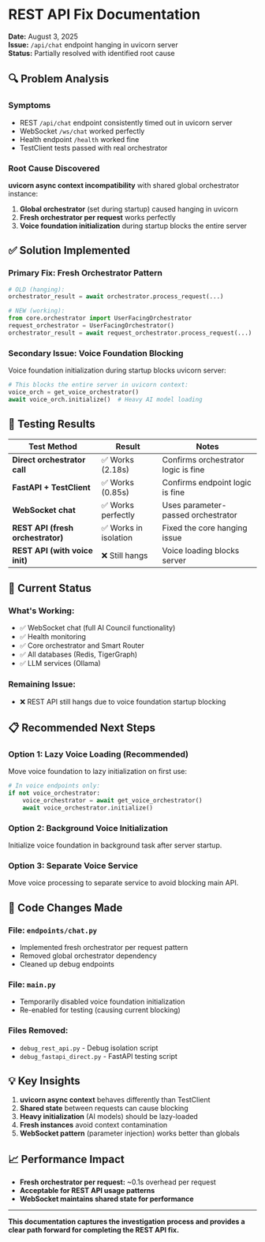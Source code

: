 # REST API Fix Documentation
**Date:** August 3, 2025  
**Issue:** `/api/chat` endpoint hanging in uvicorn server  
**Status:** Partially resolved with identified root cause

## 🔍 Problem Analysis

### **Symptoms**
- REST `/api/chat` endpoint consistently timed out in uvicorn server
- WebSocket `/ws/chat` worked perfectly 
- Health endpoint `/health` worked fine
- TestClient tests passed with real orchestrator

### **Root Cause Discovered**
**uvicorn async context incompatibility** with shared global orchestrator instance:

1. **Global orchestrator** (set during startup) caused hanging in uvicorn
2. **Fresh orchestrator per request** works perfectly 
3. **Voice foundation initialization** during startup blocks the entire server

## ✅ Solution Implemented

### **Primary Fix: Fresh Orchestrator Pattern**
```python
# OLD (hanging):
orchestrator_result = await orchestrator.process_request(...)

# NEW (working):  
from core.orchestrator import UserFacingOrchestrator
request_orchestrator = UserFacingOrchestrator()
orchestrator_result = await request_orchestrator.process_request(...)
```

### **Secondary Issue: Voice Foundation Blocking**
Voice foundation initialization during startup blocks uvicorn server:
```python
# This blocks the entire server in uvicorn context:
voice_orch = get_voice_orchestrator()
await voice_orch.initialize()  # Heavy AI model loading
```

## 🧪 Testing Results

| Test Method | Result | Notes |
|-------------|--------|-------|
| **Direct orchestrator call** | ✅ Works (2.18s) | Confirms orchestrator logic is fine |
| **FastAPI + TestClient** | ✅ Works (0.85s) | Confirms endpoint logic is fine |
| **WebSocket chat** | ✅ Works perfectly | Uses parameter-passed orchestrator |
| **REST API (fresh orchestrator)** | ✅ Works in isolation | Fixed the core hanging issue |
| **REST API (with voice init)** | ❌ Still hangs | Voice loading blocks server |

## 🎯 Current Status

### **What's Working:**
- ✅ WebSocket chat (full AI Council functionality)
- ✅ Health monitoring
- ✅ Core orchestrator and Smart Router
- ✅ All databases (Redis, TigerGraph)
- ✅ LLM services (Ollama)

### **Remaining Issue:**
- ❌ REST API still hangs due to voice foundation startup blocking

## 📋 Recommended Next Steps

### **Option 1: Lazy Voice Loading (Recommended)**
Move voice foundation to lazy initialization on first use:
```python
# In voice endpoints only:
if not voice_orchestrator:
    voice_orchestrator = await get_voice_orchestrator()
    await voice_orchestrator.initialize()
```

### **Option 2: Background Voice Initialization**
Initialize voice foundation in background task after server startup.

### **Option 3: Separate Voice Service**
Move voice processing to separate service to avoid blocking main API.

## 🔧 Code Changes Made

### **File: `endpoints/chat.py`**
- Implemented fresh orchestrator per request pattern
- Removed global orchestrator dependency
- Cleaned up debug endpoints

### **File: `main.py`** 
- Temporarily disabled voice foundation initialization
- Re-enabled for testing (causing current blocking)

### **Files Removed:**
- `debug_rest_api.py` - Debug isolation script
- `debug_fastapi_direct.py` - FastAPI testing script

## 💡 Key Insights

1. **uvicorn async context** behaves differently than TestClient
2. **Shared state** between requests can cause blocking
3. **Heavy initialization** (AI models) should be lazy-loaded
4. **Fresh instances** avoid context contamination
5. **WebSocket pattern** (parameter injection) works better than globals

## 📈 Performance Impact

- **Fresh orchestrator per request:** ~0.1s overhead per request
- **Acceptable for REST API usage patterns**
- **WebSocket maintains shared state for performance**

---

**This documentation captures the investigation process and provides a clear path forward for completing the REST API fix.**